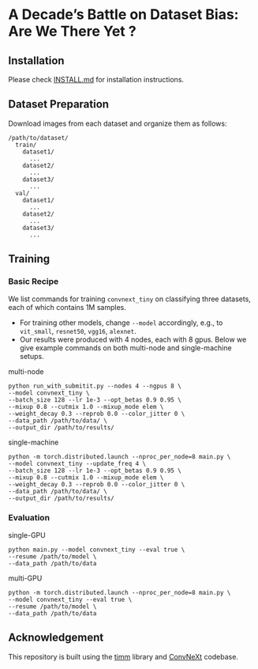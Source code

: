 # A Decade’s Battle on Dataset Bias: Are We There Yet ?

## Installation
Please check [INSTALL.md](INSTALL.md) for installation instructions. 

## Dataset Preparation

Download images from each dataset and organize them as follows:
```
/path/to/dataset/
  train/
    dataset1/
      ...
    dataset2/
      ...
    dataset3/
      ...
  val/
    dataset1/
      ...
    dataset2/
      ...
    dataset3/
      ...
```

## Training

### Basic Recipe
We list commands for training `convnext_tiny` on classifying three datasets, each of which contains 1M samples.
- For training other models, change `--model` accordingly, e.g., to `vit_small`, `resnet50`, `vgg16`, `alexnet`.
- Our results were produced with 4 nodes, each with 8 gpus. Below we give example commands on both multi-node and single-machine setups.

multi-node
```
python run_with_submitit.py --nodes 4 --ngpus 8 \
--model convnext_tiny \
--batch_size 128 --lr 1e-3 --opt_betas 0.9 0.95 \
--mixup 0.8 --cutmix 1.0 --mixup_mode elem \
--weight_decay 0.3 --reprob 0.0 --color_jitter 0 \
--data_path /path/to/data/ \
--output_dir /path/to/results/
```

single-machine
```
python -m torch.distributed.launch --nproc_per_node=8 main.py \
--model convnext_tiny --update_freq 4 \
--batch_size 128 --lr 1e-3 --opt_betas 0.9 0.95 \
--mixup 0.8 --cutmix 1.0 --mixup_mode elem \
--weight_decay 0.3 --reprob 0.0 --color_jitter 0 \
--data_path /path/to/data/ \
--output_dir /path/to/results/
```

### Evaluation

single-GPU
```
python main.py --model convnext_tiny --eval true \
--resume /path/to/model \
--data_path /path/to/data
```

multi-GPU
```
python -m torch.distributed.launch --nproc_per_node=8 main.py \
--model convnext_tiny --eval true \
--resume /path/to/model \
--data_path /path/to/data
```


## Acknowledgement
This repository is built using the [timm](https://github.com/rwightman/pytorch-image-models) library and [ConvNeXt](https://github.com/facebookresearch/ConvNeXt) codebase.
